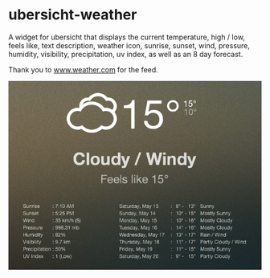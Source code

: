 # ubersicht-weather
A widget for ubersicht that displays the current temperature, high / low, feels like, text description, weather icon, sunrise, sunset, wind, pressure, humidity, visibility, precipitation, uv index, as well as an 8 day forecast.

Thank you to www.weather.com for the feed.

![](https://raw.githubusercontent.com/danieldbird/assets/master/ubersicht-weather.png)
